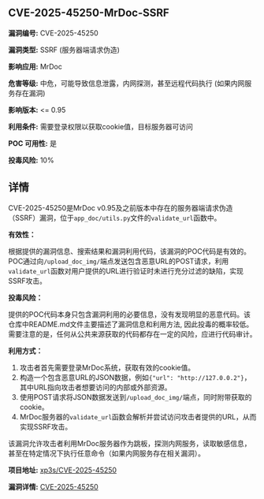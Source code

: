 ## CVE-2025-45250-MrDoc-SSRF

**漏洞编号:** CVE-2025-45250

**漏洞类型:** SSRF (服务器端请求伪造)

**影响应用:** MrDoc

**危害等级:** 中危，可能导致信息泄露，内网探测，甚至远程代码执行 (如果内网服务存在漏洞)

**影响版本:** <= 0.95

**利用条件:** 需要登录权限以获取cookie值，目标服务器可访问

**POC 可用性:** 是

**投毒风险:** 10%

## 详情

CVE-2025-45250是MrDoc v0.95及之前版本中存在的服务器端请求伪造（SSRF）漏洞，位于`app_doc/utils.py`文件的`validate_url`函数中。

**有效性：**

根据提供的漏洞信息、搜索结果和漏洞利用代码，该漏洞的POC代码是有效的。POC通过向`/upload_doc_img/`端点发送包含恶意URL的POST请求，利用`validate_url`函数对用户提供的URL进行验证时未进行充分过滤的缺陷，实现SSRF攻击。

**投毒风险：**

提供的POC代码本身只包含漏洞利用的必要信息，没有发现明显的恶意代码。该仓库中README.md文件主要描述了漏洞信息和利用方法, 因此投毒的概率较低。需要注意的是，任何从公共来源获取的代码都存在一定的风险，应进行代码审计。

**利用方式：**

1.  攻击者首先需要登录MrDoc系统，获取有效的cookie值。
2.  构造一个包含恶意URL的JSON数据，例如`{"url": "http://127.0.0.2"}`，其中URL指向攻击者想要访问的内部或外部资源。
3.  使用POST请求将JSON数据发送到`/upload_doc_img/`端点，同时附带获取的cookie。
4.  MrDoc服务器的`validate_url`函数会解析并尝试访问攻击者提供的URL，从而实现SSRF攻击。

该漏洞允许攻击者利用MrDoc服务器作为跳板，探测内网服务，读取敏感信息，甚至在特定情况下执行任意命令（如果内网服务存在相关漏洞）。

**项目地址:** [xp3s/CVE-2025-45250](https://github.com/xp3s/CVE-2025-45250)

**漏洞详情:** [CVE-2025-45250](https://nvd.nist.gov/vuln/detail/CVE-2025-45250)